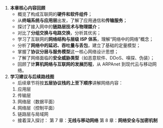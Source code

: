 1. **本章核心内容回顾**
   - 概览了构成互联网的**硬件和软件组件**；
   - 从**终端系统与应用层**出发，了解了应用通信和**传输服务**；
   - 探讨了接入网中的**链路层技术与物理媒介**；
   - 对比了**分组交换与电路交换**，分析其优劣；
   - 学习了互联网的**网络结构与层级 ISP 体系**，理解“网络中的网络”概念；
   - 分析了**网络中的延迟、吞吐量与丢包**，建立了基础的定量模型；
   - 掌握了**协议分层与服务模型**这一核心网络设计思想；
   - 了解了网络面临的**安全威胁类型**（如恶意软件、DDoS、嗅探、伪装）；
   - 回顾了**计算机网络与互联网的发展历程**，从 ARPAnet 到现代云与移动网络。
2. **学习建议与后续路线图**
   - 后续章节将按**五层协议栈的上至下顺序**讲解网络内容：
   1. 应用层
   2. 传输层
   3. 网络层（数据平面）
   4. 网络层（控制平面）
   5. 链路层与局域网
   - 接着深入探讨：
     第 7 章：**无线与移动网络**
     第 8 章：**网络安全与加密机制**
